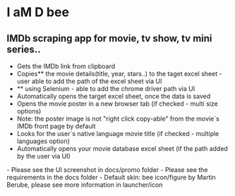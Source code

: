 # I aM D bee
## IMDb scraping app for movie, tv show, tv mini series..
- Gets the IMDb link from clipboard
- Copies** the movie details(title, year, stars..) to the taget excel sheet - user able to add the path of the excel sheet via UI
- ** using Selenium - able to add the chrome driver path via UI
- Automatically opens the target excel sheet, once the data is saved
- Opens the movie poster in a new browser tab (if checked - multi size options)
- Note: the poster image is not "right click copy-able" from the movie`s IMDb front page by default
- Looks for the user`s native language movie title (if checked - multiple languages option)
- Automatically opens your movie database excel sheet (if the path added by the user via UI)
<p>
- Please see the UI screenshot in docs/promo folder
- Please see the requirements in the docs folder
- Default skin: bee icon/figure by Martin Berube, please see more information in launcher/icon
